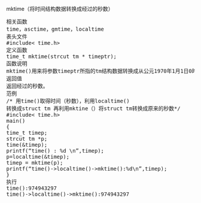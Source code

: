 mktime（将时间结构数据转换成经过的秒数）
<pre>相关函数
time，asctime，gmtime，localtime
表头文件
#include< time.h>
定义函数
time_t mktime(strcut tm * timeptr);
函数说明
mktime()用来将参数timeptr所指的tm结构数据转换成从公元1970年1月1日0时0分0 秒算起至今的UTC时间所经过的秒数。
返回值
返回经过的秒数。
范例
/* 用time()取得时间（秒数），利用localtime()
转换成struct tm 再利用mktine（）将struct tm转换成原来的秒数*/
#include< time.h>
main()
{
time_t timep;
strcut tm *p;
time(&timep);
printf(“time() : %d \n”,timep);
p=localtime(&timep);
timep = mktime(p);
printf(“time()->localtime()->mktime():%d\n”,timep);
}
执行
time():974943297
time()->localtime()->mktime():974943297</pre>